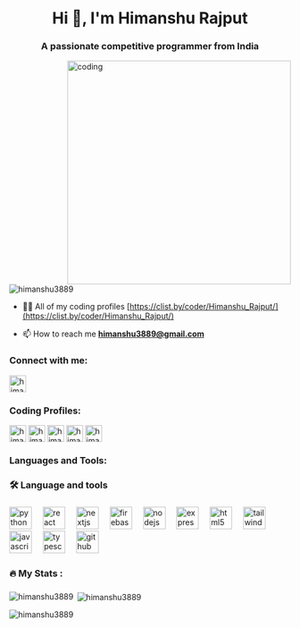 <h1 align="center">Hi 👋, I'm Himanshu Rajput</h1>
<h3 align="center">A passionate competitive programmer from India</h3>
<img align="right" alt="coding" width="400" src="https://gifdb.com/images/high/cartoon-character-louise-belcher-coding-is-fun-ctmkcciuc1gyxos2.webp">

<p align="left"> <img src="https://komarev.com/ghpvc/?username=himanshu3889&label=Profile%20views&color=0e75b6&style=flat" alt="himanshu3889" /> </p>

- 👨‍💻 All of my coding profiles [https://clist.by/coder/Himanshu_Rajput/](https://clist.by/coder/Himanshu_Rajput/)

- 📫 How to reach me **himanshu3889@gmail.com**

<h3 align="left">Connect with me: </h3>
<a href="https://linkedin.com/in/himanshurajput8" target="blank"><img align="center" src="https://img.icons8.com/?size=512&id=xuvGCOXi8Wyg&format=png" alt="himanshu3889" height="30" width="30" /></a>
<h3 align="left">Coding Profiles: </h3>
<p align="left">
<a href="https://www.leetcode.com/himanshu3889" target="blank"><img align="center" src="https://img.icons8.com/?size=512&id=wDGo581Ea5Nf&format=png" alt="himanshu3889" height="30" width="30" /></a>
<a href="https://codeforces.com/profile/himanshurajput" target="blank"><img align="center" src="https://img.icons8.com/?size=512&id=YSy0lU4Y0X4z&format=png" alt="himanshurajput" height="30" width="30" /></a>
<a href="https://www.codechef.com/users/himanshu3889" target="blank"><img align="center" src="https://img.icons8.com/?size=512&id=4z2zrIWYmGqx&format=png" alt="himanshu3889" height="30" width="30" /></a>
<a href="https://www.hackerearth.com/@himanshu3889." target="blank"><img align="center" src="https://upload.wikimedia.org/wikipedia/commons/thumb/e/e8/HackerEarth_logo.png/800px-HackerEarth_logo.png" alt="himanshu3889." height="30" width="30" /></a>
<a href="https://www.hackerrank.com/himanshu3889" target="blank"><img align="center" src="https://img.icons8.com/?size=512&id=mT2bzIQRdfpR&format=png" alt="himanshu3889" height="30" width="30" /></a>
</p>

<h3 align="left">Languages and Tools:</h3>
<h3 align="left">🛠 Language and tools</h3>

###

<div align="left">
  <img src="https://cdn.jsdelivr.net/gh/devicons/devicon/icons/python/python-original.svg" height="40" alt="python logo"  />
  <img width="12" />
  <img src="https://cdn.jsdelivr.net/gh/devicons/devicon/icons/react/react-original.svg" height="40" alt="react logo"  />
  <img width="12" />
  <img src="https://cdn.jsdelivr.net/gh/devicons/devicon/icons/nextjs/nextjs-original.svg" height="40" alt="nextjs logo"  />
  <img width="12" />
  <img src="https://cdn.jsdelivr.net/gh/devicons/devicon/icons/firebase/firebase-plain-wordmark.svg" height="40" alt="firebase logo"  />
  <img width="12" />
  <img src="https://cdn.jsdelivr.net/gh/devicons/devicon/icons/nodejs/nodejs-original.svg" height="40" alt="nodejs logo"  />
  <img width="12" />
  <img src="https://cdn.jsdelivr.net/gh/devicons/devicon/icons/express/express-original.svg" height="40" alt="express logo"  />
  <img width="12" />
  <img src="https://cdn.jsdelivr.net/gh/devicons/devicon/icons/html5/html5-original.svg" height="40" alt="html5 logo"  />
  <img width="12" />
  <img src="https://cdn.jsdelivr.net/gh/devicons/devicon/icons/tailwindcss/tailwindcss-original-wordmark.svg" height="40" alt="tailwindcss logo"  />
  <img width="12" />
  <img src="https://cdn.jsdelivr.net/gh/devicons/devicon/icons/javascript/javascript-original.svg" height="40" alt="javascript logo"  />
  <img width="12" />
  <img src="https://cdn.jsdelivr.net/gh/devicons/devicon/icons/typescript/typescript-original.svg" height="40" alt="typescript logo"  />
  <img width="12" />
  <img src="https://cdn.jsdelivr.net/gh/devicons/devicon/icons/github/github-original.svg" height="40" alt="github logo"  />
</div>

###

<h3 align="left">🔥   My Stats :</h3>

###

<p><img align="left" src="https://github-readme-stats.vercel.app/api/top-langs?username=himanshu3889&show_icons=true&locale=en&layout=compact" alt="himanshu3889" /></p>

<p>&nbsp;<img align="center" src="https://github-readme-stats.vercel.app/api?username=himanshu3889&show_icons=true&locale=en" alt="himanshu3889" /></p>

<p><img align="center" src="https://github-readme-streak-stats.herokuapp.com/?user=himanshu3889&" alt="himanshu3889" /></p>
